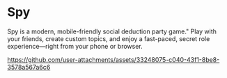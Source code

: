 # Spy

Spy is a modern, mobile-friendly social deduction party game." Play with your friends, create custom topics, and enjoy a fast-paced, secret role experience—right from your phone or browser.




https://github.com/user-attachments/assets/33248075-c040-43f1-8be8-3578a567a6c6

